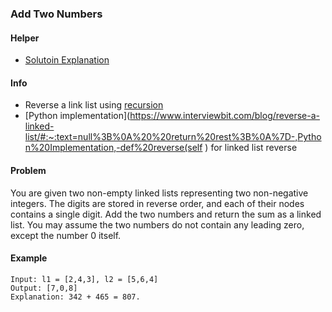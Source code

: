 ### Add Two Numbers

#### Helper
* [Solutoin Explanation](https://towardsdatascience.com/leetcode-problem-2-python-1c59efdf3367)

#### Info
* Reverse a link list using [recursion](https://www.youtube.com/watch?v=KYH83T4q6Vs&ab_channel=mycodeschool)
* [Python implementation](https://www.interviewbit.com/blog/reverse-a-linked-list/#:~:text=null%3B%0A%20%20return%20rest%3B%0A%7D-,Python%20Implementation,-def%20reverse(self ) for linked list reverse

#### Problem
You are given two non-empty linked lists representing two non-negative integers. The digits are stored in reverse order, 
and each of their nodes contains a single digit. Add the two numbers and return the sum as a linked list. You may assume
the two numbers do not contain any leading zero, except the number 0 itself.

#### Example
````
Input: l1 = [2,4,3], l2 = [5,6,4]
Output: [7,0,8]
Explanation: 342 + 465 = 807.
````